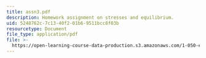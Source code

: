 ```yaml
---
title: assn3.pdf
description: Homework assignment on stresses and equilibrium.
uid: 5248762c-7c13-40f2-01b6-9511bcc8f03b
resourcetype: Document
file_type: application/pdf
file: >-
  https://open-learning-course-data-production.s3.amazonaws.com/1-050-engineering-mechanics-i-fall-2007/5248762c7c1340f201b69511bcc8f03b_assn3.pdf
---
```


